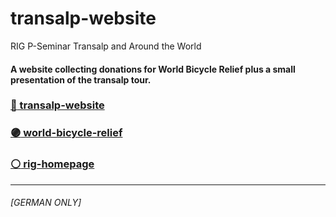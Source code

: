 # transalp-website
RIG P-Seminar Transalp and Around the World

#### A website collecting donations for World Bicycle Relief plus a small presentation of the transalp tour.
  ### [:large_blue_circle: transalp-website](https://tomsom.github.io/transalp-website/)
  ### [:purple_circle: world-bicycle-relief](https://worldbicyclerelief.org/)
  ### [:white_circle: rig-homepage](https://riemenschneider-gymnasium.de/)
 ---
###### [GERMAN ONLY]
